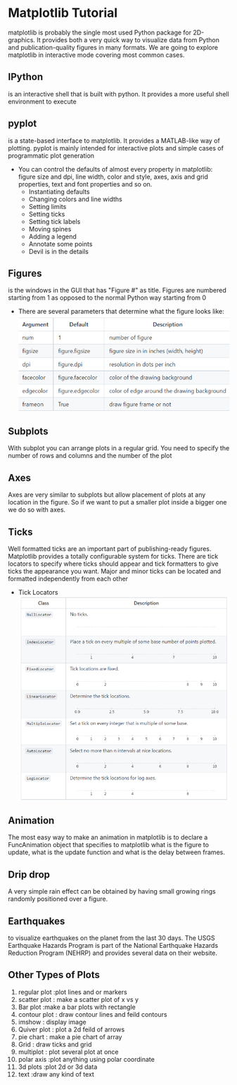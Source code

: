 # Matplotlib Tutorial
matplotlib is probably the single most used Python package for 2D-graphics. It provides both a very quick way to visualize data from Python and publication-quality figures in many formats. We are going to explore matplotlib in interactive mode covering most common cases.

## IPython
is an interactive shell that is built with python. It provides a more useful shell environment to execute

## pyplot 
is a state-based interface to matplotlib. It provides a MATLAB-like way of plotting. pyplot is mainly intended for interactive plots and simple cases of programmatic plot generation
- You can control the defaults of almost every property in matplotlib: figure size and dpi, line width, color and style, axes, axis and grid properties, text and font properties and so on.
  - Instantiating defaults
  - Changing colors and line widths
  - Setting limits
  - Setting ticks
  - Setting tick labels
  - Moving spines
  - Adding a legend
  - Annotate some points
  - Devil is in the details

## Figures
 is the windows in the GUI that has "Figure #" as title. Figures are numbered starting from 1 as opposed to the normal Python way starting from 0
- There are several parameters that determine what the figure looks like:
![figure parameter](figParameter.PNG)

## Subplots
With subplot you can arrange plots in a regular grid. You need to specify the number of rows and columns and the number of the plot

## Axes
Axes are very similar to subplots but allow placement of plots at any location in the figure. So if we want to put a smaller plot inside a bigger one we do so with axes.

## Ticks
Well formatted ticks are an important part of publishing-ready figures. Matplotlib provides a totally configurable system for ticks. There are tick locators to specify where ticks should appear and tick formatters to give ticks the appearance you want. Major and minor ticks can be located and formatted independently from each other
- Tick Locators
![Tick locators](tickLocators.PNG)

## Animation
The most easy way to make an animation in matplotlib is to declare a FuncAnimation object that specifies to matplotlib what is the figure to update, what is the update function and what is the delay between frames.

## Drip drop
A very simple rain effect can be obtained by having small growing rings randomly positioned over a figure.


## Earthquakes
to visualize earthquakes on the planet from the last 30 days. The USGS Earthquake Hazards Program is part of the National Earthquake Hazards Reduction Program (NEHRP) and provides several data on their website. 

## Other Types of Plots
1. regular plot :plot lines and or markers
2. scatter plot : make a scatter plot of x vs y
3. Bar plot :make a bar plots with rectangle
4. contour plot : draw contour lines and feild contours 
5. imshow : display image
6. Quiver plot : plot a 2d feild of arrows 
7. pie chart : make a pie chart of array
8. Grid : draw ticks and grid
9. multiplot : plot several plot at once
10. polar axis :plot anything using polar coordinate
11. 3d plots :plot 2d or 3d data
12. text :draw any kind of text








